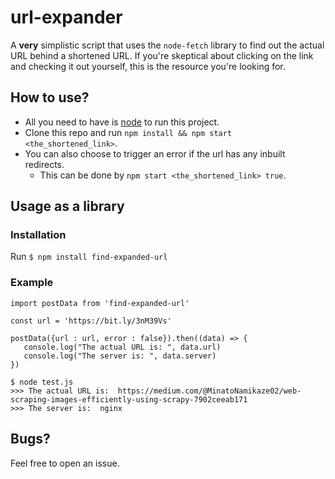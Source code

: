 # url-expander
A **very** simplistic script that uses the `node-fetch` library to find out the actual URL behind a shortened URL.
If you're skeptical about clicking on the link and checking it out yourself, this is the resource you're looking for.

## How to use?
* All you need to have is [node](https://nodejs.dev/en/) to run this project. 
* Clone this repo and run `npm install && npm start <the_shortened_link>`.
* You can also choose to trigger an error if the url has any inbuilt redirects.
    * This can be done by `npm start <the_shortened_link> true`.
    
## Usage as a library
### Installation
   Run `$ npm install find-expanded-url`
### Example
```
import postData from 'find-expanded-url'

const url = 'https://bit.ly/3nM39Vs'

postData({url : url, error : false}).then((data) => {
   console.log("The actual URL is: ", data.url)
   console.log("The server is: ", data.server)
})

```
```
$ node test.js
>>> The actual URL is:  https://medium.com/@MinatoNamikaze02/web-scraping-images-efficiently-using-scrapy-7902ceeab171
>>> The server is:  nginx

```
    
## Bugs?
Feel free to open an issue.

